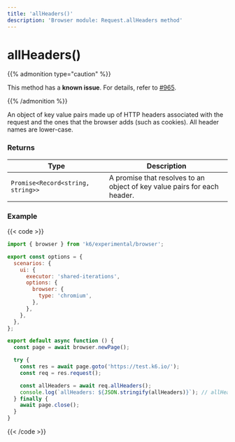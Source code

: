 ```yaml
---
title: 'allHeaders()'
description: 'Browser module: Request.allHeaders method'
---
```


# allHeaders()

{{% admonition type="caution" %}}

This method has a **known issue**. For details, refer to [#965](https://github.com/grafana/xk6-browser/issues/965).

{{% /admonition %}}

An object of key value pairs made up of HTTP headers associated with the request and the ones that the browser adds (such as cookies). All header names are lower-case.

### Returns

| Type                              | Description                                                              |
| --------------------------------- | ------------------------------------------------------------------------ |
| `Promise<Record<string, string>>` | A promise that resolves to an object of key value pairs for each header. |

### Example

{{< code >}}

```javascript
import { browser } from 'k6/experimental/browser';

export const options = {
  scenarios: {
    ui: {
      executor: 'shared-iterations',
      options: {
        browser: {
          type: 'chromium',
        },
      },
    },
  },
};

export default async function () {
  const page = await browser.newPage();

  try {
    const res = await page.goto('https://test.k6.io/');
    const req = res.request();

    const allHeaders = await req.allHeaders();
    console.log(`allHeaders: ${JSON.stringify(allHeaders)}`); // allHeaders: {"user-agent":"Mozilla/5.0...}
  } finally {
    await page.close();
  }
}
```

{{< /code >}}
